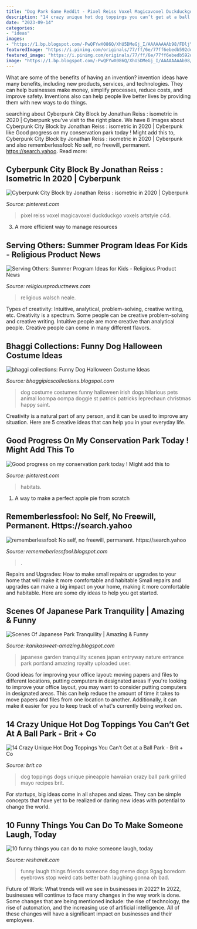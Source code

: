 ```yaml
---
title: "Dog Park Game Reddit - Pixel Reiss Voxel Magicavoxel Duckduckgo Voxels Artstyle C4d"
description: "14 crazy unique hot dog toppings you can’t get at a ball park"
date: "2023-09-14"
categories:
- "ideas"
images:
- "https://1.bp.blogspot.com/-PwQFYwX086Q/XhU5DMeGj_I/AAAAAAAAb98/FDljYklrRTkqqY9VHLgZ0MhGfsipNGc-QCLcBGAsYHQ/w1200-h630-p-k-no-nu/Untitled146.png"
featuredImage: "https://i.pinimg.com/originals/77/ff/6e/77ff6ebedb592dd137f9b7289f183213.jpg"
featured_image: "https://i.pinimg.com/originals/77/ff/6e/77ff6ebedb592dd137f9b7289f183213.jpg"
image: "https://1.bp.blogspot.com/-PwQFYwX086Q/XhU5DMeGj_I/AAAAAAAAb98/FDljYklrRTkqqY9VHLgZ0MhGfsipNGc-QCLcBGAsYHQ/w1200-h630-p-k-no-nu/Untitled146.png"
---
```



What are some of the benefits of having an invention?
invention ideas have many benefits, including new products, services, and technologies. They can help businesses make money, simplify processes, reduce costs, and improve safety. Inventions also can help people live better lives by providing them with new ways to do things.

	

		
searching about Cyberpunk City Block by Jonathan Reiss : isometric in 2020 | Cyberpunk you've visit to the right place. We have 8 Images about Cyberpunk City Block by Jonathan Reiss : isometric in 2020 | Cyberpunk like Good progress on my conservation park today ! Might add this to, Cyberpunk City Block by Jonathan Reiss : isometric in 2020 | Cyberpunk and also rememberlessfool: No self, no freewill, permanent. https://search.yahoo. Read more:
		
    
## Cyberpunk City Block By Jonathan Reiss : Isometric In 2020 | Cyberpunk

<img loading=lazy src="https://i.pinimg.com/originals/77/ff/6e/77ff6ebedb592dd137f9b7289f183213.jpg" onerror="this.onerror=null;this.src='https://tse2.mm.bing.net/th?id=OIP.7ew09qZfX__edUpSu88rOAHaGm&amp;pid=15.1';" alt="Cyberpunk City Block by Jonathan Reiss : isometric in 2020 | Cyberpunk">

_Source: pinterest.com_

>pixel reiss voxel magicavoxel duckduckgo voxels artstyle c4d. 

	

3. A more efficient way to manage resources

    
## Serving Others: Summer Program Ideas For Kids - Religious Product News

<img loading=lazy src="https://www.religiousproductnews.com/wp-content/uploads/sites/3/2019/02/Serving-Others-Large.jpg" onerror="this.onerror=null;this.src='https://tse1.mm.bing.net/th?id=OIP.n1Pcrr9poo-ogrxqIySRGwHaE8&amp;pid=15.1';" alt="Serving Others: Summer Program Ideas for Kids - Religious Product News">

_Source: religiousproductnews.com_

>religious walsch neale. 

	

Types of creativity: Intuitive, analytical, problem-solving, creative writing, etc.
Creativity is a spectrum. Some people can be creative problem-solving and creative writing. Intuitive people are more creative than analytical people. Creative people can come in many different flavors.

    
## Bhaggi Collections: Funny Dog Halloween Costume Ideas

<img loading=lazy src="http://1.bp.blogspot.com/-qS9lmEO1wPk/Tr5ioJIKhSI/AAAAAAAAA2E/E-xMtEvDNi0/s1600/dog-halloween-4.jpg" onerror="this.onerror=null;this.src='https://tse2.mm.bing.net/th?id=OIP.0oNan_K2oW2QT5NAtTn7VQAAAA&amp;pid=15.1';" alt="bhaggi collections: Funny Dog Halloween Costume Ideas">

_Source: bhaggipicscollections.blogspot.com_

>dog costume costumes funny halloween irish dogs hilarious pets animal loompa oompa doggie st patrick patricks leprechaun christmas happy saint. 

	

Creativity is a natural part of any person, and it can be used to improve any situation. Here are 5 creative ideas that can help you in your everyday life.

    
## Good Progress On My Conservation Park Today ! Might Add This To

<img loading=lazy src="https://i.pinimg.com/736x/52/79/81/527981e7e584ae00e73f661472cde82d.jpg" onerror="this.onerror=null;this.src='https://tse4.mm.bing.net/th?id=OIP.cyDSMuPZirGzTNQQIPaDigHaFj&amp;pid=15.1';" alt="Good progress on my conservation park today ! Might add this to">

_Source: pinterest.com_

>habitats. 

	

1. A way to make a perfect apple pie from scratch 

    
## Rememberlessfool: No Self, No Freewill, Permanent. Https://search.yahoo

<img loading=lazy src="https://1.bp.blogspot.com/-PwQFYwX086Q/XhU5DMeGj_I/AAAAAAAAb98/FDljYklrRTkqqY9VHLgZ0MhGfsipNGc-QCLcBGAsYHQ/w1200-h630-p-k-no-nu/Untitled146.png" onerror="this.onerror=null;this.src='https://tse3.mm.bing.net/th?id=OIP.DneAUqbzKKqWMlF44skBzQHaD4&amp;pid=15.1';" alt="rememberlessfool: No self, no freewill, permanent. https://search.yahoo">

_Source: rememeberlessfool.blogspot.com_

>. 

	

Repairs and Upgrades: How to make small repairs or upgrades to your home that will make it more comfortable and habitable
Small repairs and upgrades can make a big impact on your home, making it more comfortable and habitable. Here are some diy ideas to help you get started.

    
## Scenes Of Japanese Park Tranquility | Amazing &amp; Funny

<img loading=lazy src="https://2.bp.blogspot.com/_7wdfsw0zScg/TLkq0NmBtjI/AAAAAAAAFFM/30a0DxFoT-w/s640/Scenes+Of+Japanese+Park+Tranquility+(3).jpg" onerror="this.onerror=null;this.src='https://tse3.mm.bing.net/th?id=OIP.inuAUY96VP7e3AJ07xQbsQHaE5&amp;pid=15.1';" alt="Scenes Of Japanese Park Tranquility | Amazing &amp; Funny">

_Source: kanikasweet-amazing.blogspot.com_

>japanese garden tranquility scenes japan entryway nature entrance park portland amazing royalty uploaded user. 

	

Good ideas for improving your office layout: moving papers and files to different locations, putting computers in designated areas
If you're looking to improve your office layout, you may want to consider putting computers in designated areas. This can help reduce the amount of time it takes to move papers and files from one location to another. Additionally, it can make it easier for you to keep track of what's currently being worked on.

    
## 14 Crazy Unique Hot Dog Toppings You Can’t Get At A Ball Park - Brit + Co

<img loading=lazy src="https://assets.rebelmouse.io/eyJhbGciOiJIUzI1NiIsInR5cCI6IkpXVCJ9.eyJpbWFnZSI6Imh0dHBzOi8vd3d3LmJyaXQuY28vbWVkaWEtbGlicmFyeS9leUpoYkdjaU9pSklVekkxTmlJc0luUjVjQ0k2SWtwWFZDSjkuZXlKcGJXRm5aU0k2SW1oMGRIQnpPaTh2WVhOelpYUnpMbkppYkM1dGN5OHlNVFl4TmpnMU9DOXZjbWxuYVc0dWFuQm5JaXdpWlhod2FYSmxjMTloZENJNk1UWTFPRGt4TnpFeE1IMC44RTVjWXpLTnZsNnh3S2tSVDI3TV9mU3VfR1htZVZnbzduaUVVckJickNjL2ltYWdlLmpwZz93aWR0aD05ODAiLCJleHBpcmVzX2F0IjoxNjI2MDQzMjA5fQ.BNxRok00ozggAmwb54ic-GQPpGEwt_qMJ64AvsXrpTA/img.jpg?width=2000&amp;height=2000" onerror="this.onerror=null;this.src='https://tse4.mm.bing.net/th?id=OIP.A3RDBe-Qmvqiw-OGSGmi_gHaHa&amp;pid=15.1';" alt="14 Crazy Unique Hot Dog Toppings You Can’t Get at a Ball Park - Brit + Co">

_Source: brit.co_

>dog toppings dogs unique pineapple hawaiian crazy ball park grilled mayo recipes brit. 

	

For startups, big ideas come in all shapes and sizes. They can be simple concepts that have yet to be realized or daring new ideas with potential to change the world.

    
## 10 Funny Things You Can Do To Make Someone Laugh, Today

<img loading=lazy src="http://images-cdn.9gag.com/photo/6873442_700b_v1.jpg" onerror="this.onerror=null;this.src='https://tse1.mm.bing.net/th?id=OIP.3ysQFbXT447_L975k9tP0wHaJ4&amp;pid=15.1';" alt="10 funny things you can do to make someone laugh, today">

_Source: reshareit.com_

>funny laugh things friends someone dog meme dogs 9gag boredom eyebrows stop weird cats better bath laughing gonna oh bad. 

	

Future of Work: What trends will we see in businesses in 2022?
In 2022, businesses will continue to face many changes in the way work is done. Some changes that are being mentioned include: the rise of technology, the rise of automation, and the increasing use of artificial intelligence. All of these changes will have a significant impact on businesses and their employees.

